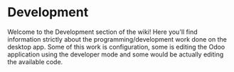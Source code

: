 # Development

Welcome to the Development section of the wiki! Here you'll find information strictly about the programming/development work done on the desktop app. Some of this work is configuration, some is editing the Odoo application using the developer mode and some would be actually editing the available code. 